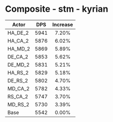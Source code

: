 # Composite - stm - kyrian
| Actor | DPS | Increase |
|---|:---:|:---:|
|HA_DE_2|5941|7.20%|
|HA_CA_2|5876|6.02%|
|HA_MD_2|5869|5.89%|
|DE_CA_2|5853|5.62%|
|DE_MD_2|5831|5.21%|
|HA_RS_2|5829|5.18%|
|DE_RS_2|5802|4.70%|
|MD_CA_2|5782|4.33%|
|RS_CA_2|5747|3.70%|
|MD_RS_2|5730|3.39%|
|Base|5542|0.00%|

